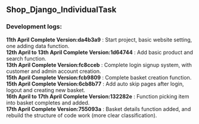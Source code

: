 ## Shop_Django_IndividualTask

### Development logs:  
**11th April Complete Version:da4b3a9** : Start project, basic website setting, one adding data function.  
**12th April to 13th April Complete Version:1d64744** : Add basic product and search function.  
**13th April Complete Version:fc8cceb** : Complete login signup system, with customer and admin account creation.  
**15th April Complete Version:fcb9809** : Complete basket creation function.  
**15th April Complete Version:6cb8b77** : Add auto skip pages after login, logout and creating new basket.  
**16th April to 17th April Complete Version:132282e** : Function picking item into basket completes and added.    
**17th April Complete Version:755093a** : Basket details function added, and rebuild the structure of code work (more clear classification).  
